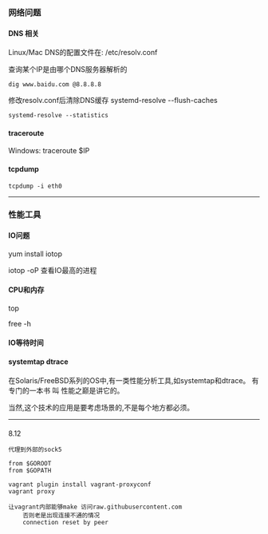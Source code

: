 ### 网络问题

#### DNS 相关

Linux/Mac DNS的配置文件在:
    /etc/resolv.conf

查询某个IP是由哪个DNS服务器解析的

    dig www.baidu.com @8.8.8.8

修改resolv.conf后清除DNS缓存
    systemd-resolve --flush-caches

    systemd-resolve --statistics

#### traceroute
Windows:
traceroute $IP


#### tcpdump
    tcpdump -i eth0

---
### 性能工具

#### IO问题
yum install iotop

iotop -oP
查看IO最高的进程

#### CPU和内存
top

free -h

#### IO等待时间

#### systemtap dtrace

在Solaris/FreeBSD系列的OS中,有一类性能分析工具,如systemtap和dtrace。
有专门的一本书 叫 性能之巅是讲它的。

当然,这个技术的应用是要考虑场景的,不是每个地方都必须。

--- 

#### 
8.12

	代理到外部的sock5

	from $GOROOT
	from $GOPATH

	vagrant plugin install vagrant-proxyconf  
	vagrant proxy  

	让vagrant内部能够make 访问raw.githubusercontent.com  
        否则老是出现连接不通的情况
        connection reset by peer
